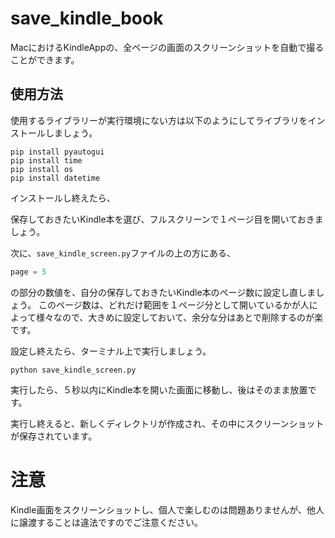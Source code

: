 # save_kindle_book

MacにおけるKindleAppの、全ページの画面のスクリーンショットを自動で撮ることができます。


## 使用方法

使用するライブラリーが実行環境にない方は以下のようにしてライブラリをインストールしましょう。

```
pip install pyautogui
pip install time
pip install os
pip install datetime
```
インストールし終えたら、

保存しておきたいKindle本を選び、フルスクリーンで１ページ目を開いておきましょう。

次に、`save_kindle_screen.py`ファイルの上の方にある、

```py
page = 5
```
の部分の数値を、自分の保存しておきたいKindle本のページ数に設定し直しましょう。
このページ数は、どれだけ範囲を１ページ分として開いているかが人によって様々なので、大きめに設定しておいて、余分な分はあとで削除するのが楽です。

設定し終えたら、ターミナル上で実行しましょう。

```
python save_kindle_screen.py
```

実行したら、５秒以内にKindle本を開いた画面に移動し、後はそのまま放置です。

実行し終えると、新しくディレクトリが作成され、その中にスクリーンショットが保存されています。

# 注意
Kindle画面をスクリーンショットし、個人で楽しむのは問題ありませんが、他人に譲渡することは違法ですのでご注意ください。
